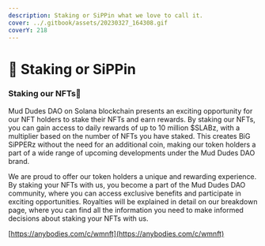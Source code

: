 ```yaml
---
description: Staking or SiPPin what we love to call it.
cover: ../.gitbook/assets/20230327_164308.gif
coverY: 218
---
```


# 🥤 Staking or SiPPin&#x20;

### **Staking our NFTs🥤**

Mud Dudes DAO on Solana blockchain presents an exciting opportunity for our NFT holders to stake their NFTs and earn rewards. By staking our NFTs, you can gain access to daily rewards of up to 10 million $SLABz, with a multiplier based on the number of NFTs you have staked. This creates BiG SiPPERz without the need for an additional coin, making our token holders a part of a wide range of upcoming developments under the Mud Dudes DAO brand.

We are proud to offer our token holders a unique and rewarding experience. By staking your NFTs with us, you become a part of the Mud Dudes DAO community, where you can access exclusive benefits and participate in exciting opportunities. Royalties will be explained in detail on our breakdown page, where you can find all the information you need to make informed decisions about staking your NFTs with us.&#x20;

[https://anybodies.com/c/wmnft](https://anybodies.com/c/wmnft)

